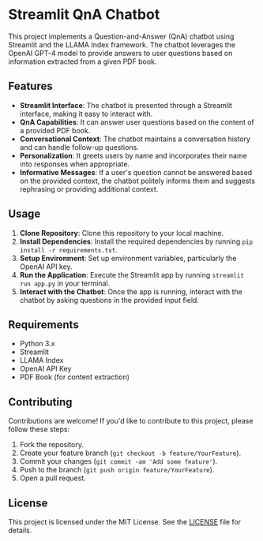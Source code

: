 # Streamlit QnA Chatbot

This project implements a Question-and-Answer (QnA) chatbot using Streamlit and the LLAMA Index framework. The chatbot leverages the OpenAI GPT-4 model to provide answers to user questions based on information extracted from a given PDF book.

## Features

- **Streamlit Interface**: The chatbot is presented through a Streamlit interface, making it easy to interact with.
- **QnA Capabilities**: It can answer user questions based on the content of a provided PDF book.
- **Conversational Context**: The chatbot maintains a conversation history and can handle follow-up questions.
- **Personalization**: It greets users by name and incorporates their name into responses when appropriate.
- **Informative Messages**: If a user's question cannot be answered based on the provided context, the chatbot politely informs them and suggests rephrasing or providing additional context.

## Usage

1. **Clone Repository**: Clone this repository to your local machine.
2. **Install Dependencies**: Install the required dependencies by running `pip install -r requirements.txt`.
3. **Setup Environment**: Set up environment variables, particularly the OpenAI API key.
4. **Run the Application**: Execute the Streamlit app by running `streamlit run app.py` in your terminal.
5. **Interact with the Chatbot**: Once the app is running, interact with the chatbot by asking questions in the provided input field.

## Requirements

- Python 3.x
- Streamlit
- LLAMA Index
- OpenAI API Key
- PDF Book (for content extraction)

## Contributing

Contributions are welcome! If you'd like to contribute to this project, please follow these steps:

1. Fork the repository.
2. Create your feature branch (`git checkout -b feature/YourFeature`).
3. Commit your changes (`git commit -am 'Add some feature'`).
4. Push to the branch (`git push origin feature/YourFeature`).
5. Open a pull request.

## License

This project is licensed under the MIT License. See the [LICENSE](LICENSE) file for details.
